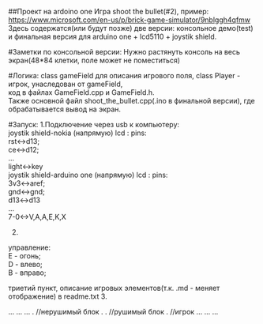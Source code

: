 ##Проект на ardoino one
Игра  shoot the bullet(#2), пример:	https://www.microsoft.com/en-us/p/brick-game-simulator/9nblggh4qfmw  
Здесь содержатся(или будут позже) две версии: консольное демо(test)  
и финальная версия для arduino one  + lcd5110 + joystik shield.  

#Заметки по консольной версии:
Нужно растянуть консоль на весь экран(48*84 клетки, поле может не поместиться)  

#Логика:
class gameField для описания игрового поля, class Player - игрок, унаследован от gameField,  
код в файлах GameField.cpp и GameField.h.  
Также основной файл shoot_the_bullet.cpp(.ino в финальной версии), где обрабатывается вывод на экран.  

#Запуск:
1.Подключение через usb к компьютеру:   
  joystik shield-nokia (напрямую) lcd : pins:   
    rst<->d13;  
    ce<->d12;  
    ...  
    light<->key  
  joystik shield-arduino one (напрямую) lcd : pins:   
    3v3<->aref;  
    gnd<->gnd;  
    d13<->d13  
    ...  
    7-0<->V,A,A,E,K,X  
 
 2.
 управление:  
 E - огонь;  
 D - влево;  
 B - вправо;  
 
 триетий пункт, описание игровых элементов(т.к. .md - меняет отображение)  в readme.txt
 3. 
 
 ...                             ...                       ... 
  .    //нерушимый блок          . .  //рушимый блок        .     //игрок
 ...                             ...                       ...
